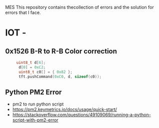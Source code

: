 MES
This repository contains thecollection of errors and the solution for errors that I face.


# IOT -
## 0x1526 B-R to R-B Color correction
```cpp
     uint8_t d[6];
      d[0] = 0xC2;
      uint8_t c0[] = { 0x82 };
      tft.pushCommand(0xC0, d, sizeof(c0));
```

## Python PM2 Error
+ pm2 to run python script
+ https://pm2.keymetrics.io/docs/usage/quick-start/
+ https://stackoverflow.com/questions/49109069/running-a-python-script-with-pm2-error
